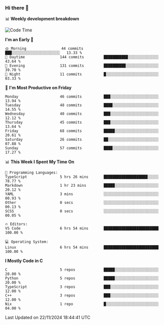 ### Hi there 👋

📊 **Weekly development breakdown**
<!--START_SECTION:waka-->
![Code Time](http://img.shields.io/badge/Code%20Time-273%20hrs%2057%20mins-blue)

**I'm an Early 🐤** 

```text
🌞 Morning                44 commits          ███░░░░░░░░░░░░░░░░░░░░░░   13.33 % 
🌆 Daytime                144 commits         ███████████░░░░░░░░░░░░░░   43.64 % 
🌃 Evening                131 commits         ██████████░░░░░░░░░░░░░░░   39.70 % 
🌙 Night                  11 commits          █░░░░░░░░░░░░░░░░░░░░░░░░   03.33 % 
```
📅 **I'm Most Productive on Friday** 

```text
Monday                   46 commits          ███░░░░░░░░░░░░░░░░░░░░░░   13.94 % 
Tuesday                  48 commits          ████░░░░░░░░░░░░░░░░░░░░░   14.55 % 
Wednesday                40 commits          ███░░░░░░░░░░░░░░░░░░░░░░   12.12 % 
Thursday                 45 commits          ███░░░░░░░░░░░░░░░░░░░░░░   13.64 % 
Friday                   68 commits          █████░░░░░░░░░░░░░░░░░░░░   20.61 % 
Saturday                 26 commits          ██░░░░░░░░░░░░░░░░░░░░░░░   07.88 % 
Sunday                   57 commits          ████░░░░░░░░░░░░░░░░░░░░░   17.27 % 
```


📊 **This Week I Spent My Time On** 

```text
💬 Programming Languages: 
TypeScript               5 hrs 26 mins       ████████████████████░░░░░   78.77 % 
Markdown                 1 hr 23 mins        █████░░░░░░░░░░░░░░░░░░░░   20.12 % 
YAML                     3 mins              ░░░░░░░░░░░░░░░░░░░░░░░░░   00.93 % 
Other                    0 secs              ░░░░░░░░░░░░░░░░░░░░░░░░░   00.13 % 
SCSS                     0 secs              ░░░░░░░░░░░░░░░░░░░░░░░░░   00.05 % 

🔥 Editors: 
VS Code                  6 hrs 54 mins       █████████████████████████   100.00 % 

💻 Operating System: 
Linux                    6 hrs 54 mins       █████████████████████████   100.00 % 
```

**I Mostly Code in C** 

```text
C                        5 repos             █████░░░░░░░░░░░░░░░░░░░░   20.00 % 
Python                   5 repos             █████░░░░░░░░░░░░░░░░░░░░   20.00 % 
TypeScript               3 repos             ███░░░░░░░░░░░░░░░░░░░░░░   12.00 % 
C++                      3 repos             ███░░░░░░░░░░░░░░░░░░░░░░   12.00 % 
Nix                      1 repo              █░░░░░░░░░░░░░░░░░░░░░░░░   04.00 % 
```




 Last Updated on 22/11/2024 18:44:41 UTC
<!--END_SECTION:waka-->
<!--
**R-enanVieira/R-enanVieira** is a ✨ _special_ ✨ repository because its `README.md` (this file) appears on your GitHub profile.

Here are some ideas to get you started:

- 🔭 I’m currently working on ...
- 🌱 I’m currently learning ...
- 👯 I’m looking to collaborate on ...
- 🤔 I’m looking for help with ...
- 💬 Ask me about ...
- 📫 How to reach me: ...
- 😄 Pronouns: ...
- ⚡ Fun fact: ...
-->
